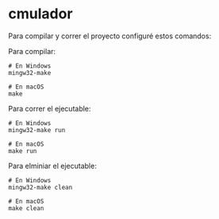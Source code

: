 # cmulador

Para compilar y correr el proyecto configuré estos comandos:

Para compilar:

```
# En Windows
mingw32-make

# En macOS
make
```

Para correr el ejecutable:

```
# En Windows
mingw32-make run

# En macOS
make run
```

Para elminiar el ejecutable:

```
# En Windows
mingw32-make clean

# En macOS
make clean
```
